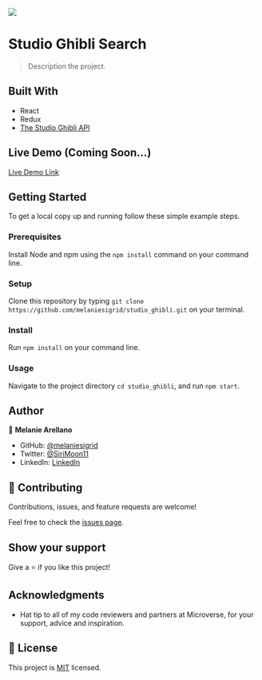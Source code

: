 ![](https://img.shields.io/badge/Microverse-blueviolet)

# Studio Ghibli Search

> Description the project.


## Built With

- React
- Redux
- [The Studio Ghibli API](https://ghibliapi.herokuapp.com/#)

## Live Demo (Coming Soon...)

[Live Demo Link](https://livedemo.com)


## Getting Started

To get a local copy up and running follow these simple example steps.

### Prerequisites
Install Node and npm using the `npm install` command on your command line.

### Setup
Clone this repository by typing `git clone https://github.com/melaniesigrid/studio_ghibli.git` on your terminal.

### Install
Run `npm install` on your command line.

### Usage
Navigate to the project directory `cd studio_ghibli`, and run `npm start`.


## Author

👤 **Melanie Arellano**

- GitHub: [@melaniesigrid](https://github.com/melaniesigrid)
- Twitter: [@SiriMoon11](https://twitter.com/SiriMoon11)
- LinkedIn: [LinkedIn](https://www.linkedin.com/in/melaniesigrid/)

## 🤝 Contributing

Contributions, issues, and feature requests are welcome!

Feel free to check the [issues page](../../issues/).

## Show your support

Give a ⭐️ if you like this project!

## Acknowledgments

- Hat tip to all of my code reviewers and partners at Microverse, for your support, advice and inspiration.

## 📝 License

This project is [MIT](./MIT.md) licensed.